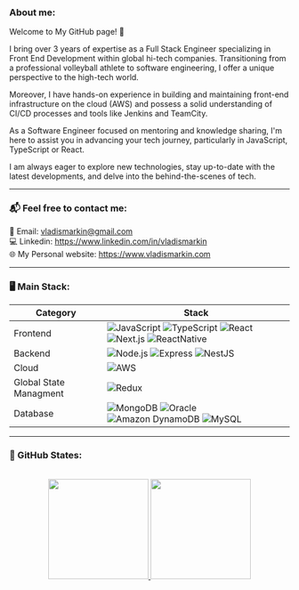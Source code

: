 <p align="center">
  
  ### About me:

</p>

Welcome to My GitHub page! 👋

I bring over 3 years of expertise as a Full Stack Engineer specializing in Front End Development within global hi-tech companies. Transitioning from a professional volleyball athlete to software engineering, I offer a unique perspective to the high-tech world.

Moreover, I have hands-on experience in building and maintaining front-end infrastructure on the cloud (AWS) and possess a solid understanding of CI/CD processes and tools like Jenkins and TeamCity.

As a Software Engineer focused on mentoring and knowledge sharing, I'm here to assist you in advancing your tech journey, particularly in JavaScript, TypeScript or React.

I am always eager to explore new technologies, stay up-to-date with the latest developments, and delve into the behind-the-scenes of tech.

---

### 📬 Feel free to contact me:

📧 Email: vladismarkin@gmail.com <br/>
💻 Linkedin: https://www.linkedin.com/in/vladismarkin <br/>
🌐 My Personal website: https://www.vladismarkin.com

---

### 🖥️ Main Stack:

| Category               | Stack                                                                                                                                                                                                                                                                                                                                                                                                                                                                                                                                                            |
| ---------------------- | ---------------------------------------------------------------------------------------------------------------------------------------------------------------------------------------------------------------------------------------------------------------------------------------------------------------------------------------------------------------------------------------------------------------------------------------------------------------------------------------------------------------------------------------------------------------- |
| Frontend               | ![JavaScript](https://img.shields.io/badge/JavaScript-F7DF1E?logo=JavaScript&logoColor=white&style=for-the-badge) ![TypeScript](https://shields.io/badge/TypeScript-3178C6?logo=TypeScript&logoColor=FFF&style=for-the-badge) ![React](https://img.shields.io/badge/React-61DAFB?logo=React&logoColor=white&style=for-the-badge) ![Next.js](https://img.shields.io/badge/next.js-000000?style=for-the-badge&logo=nextdotjs&logoColor=white) ![ReactNative](https://img.shields.io/badge/ReactNative-262261?logo=ReactNative&logoColor=white&style=for-the-badge) |
| Backend                | ![Node.js](https://img.shields.io/badge/Node.js-339933?logo=Node.js&logoColor=white&style=for-the-badge) ![Express](https://img.shields.io/badge/Express-000000?logo=Express&logoColor=white&style=for-the-badge) ![NestJS](https://img.shields.io/badge/-NestJs-ea2845?style=for-the-badge&logo=nestjs&logoColor=white)                                                                                                                                                                                                                                         |
| Cloud                  | ![AWS](https://img.shields.io/badge/AWS-232F32?style=for-the-badge&logo=AmazonAWS&logoColor=white)                                                                                                                                                                                                                                                                                                                                                                                                                                                               |
| Global State Managment | ![Redux](https://img.shields.io/badge/Redux-764ABC?logo=Redux&logoColor=white&style=for-the-badge)                                                                                                                                                                                                                                                                                                                                                                                                                                                               |
| Database               | ![MongoDB](https://img.shields.io/badge/MongoDB-47A248?logo=MongoDB&logoColor=white&style=for-the-badge) ![Oracle](https://img.shields.io/badge/Oracle-F80000?logo=Oracle&logoColor=white&style=for-the-badge) ![Amazon DynamoDB](https://img.shields.io/static/v1?style=for-the-badge&message=Amazon+DynamoDB&color=4053D6&logo=Amazon+DynamoDB&logoColor=FFFFFF&label=) ![MySQL](https://img.shields.io/static/v1?style=for-the-badge&message=MySQL&color=4479A1&logo=MySQL&logoColor=FFFFFF&label=)                                                           |

---

### 🏅 GitHub States:

<p align="center"><br>
<a href="https://github.com/Vl4d1s">
  <img height="180em" src="https://github-readme-stats-eight-theta.vercel.app/api?username=Vl4d1s&show_icons=true&theme=algolia&include_all_commits=true&count_private=true"/>
  <img height="180em" src="https://github-readme-stats-eight-theta.vercel.app/api/top-langs/?username=Vl4d1s&layout=compact&langs_count=8&theme=algolia"/>
</a>
</p>
